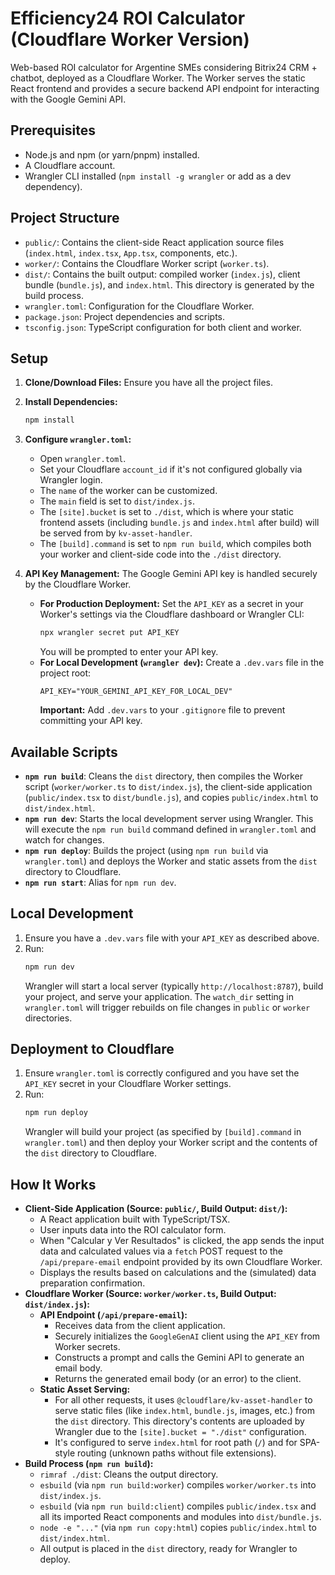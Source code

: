 # Efficiency24 ROI Calculator (Cloudflare Worker Version)

Web-based ROI calculator for Argentine SMEs considering Bitrix24 CRM + chatbot, deployed as a Cloudflare Worker. The Worker serves the static React frontend and provides a secure backend API endpoint for interacting with the Google Gemini API.

## Prerequisites

*   Node.js and npm (or yarn/pnpm) installed.
*   A Cloudflare account.
*   Wrangler CLI installed (`npm install -g wrangler` or add as a dev dependency).

## Project Structure

*   `public/`: Contains the client-side React application source files (`index.html`, `index.tsx`, `App.tsx`, components, etc.).
*   `worker/`: Contains the Cloudflare Worker script (`worker.ts`).
*   `dist/`: Contains the built output: compiled worker (`index.js`), client bundle (`bundle.js`), and `index.html`. This directory is generated by the build process.
*   `wrangler.toml`: Configuration for the Cloudflare Worker.
*   `package.json`: Project dependencies and scripts.
*   `tsconfig.json`: TypeScript configuration for both client and worker.

## Setup

1.  **Clone/Download Files:**
    Ensure you have all the project files.

2.  **Install Dependencies:**
    ```bash
    npm install
    ```

3.  **Configure `wrangler.toml`:**
    *   Open `wrangler.toml`.
    *   Set your Cloudflare `account_id` if it's not configured globally via Wrangler login.
    *   The `name` of the worker can be customized.
    *   The `main` field is set to `dist/index.js`.
    *   The `[site].bucket` is set to `./dist`, which is where your static frontend assets (including `bundle.js` and `index.html` after build) will be served from by `kv-asset-handler`.
    *   The `[build].command` is set to `npm run build`, which compiles both your worker and client-side code into the `./dist` directory.

4.  **API Key Management:**
    The Google Gemini API key is handled securely by the Cloudflare Worker.
    *   **For Production Deployment:** Set the `API_KEY` as a secret in your Worker's settings via the Cloudflare dashboard or Wrangler CLI:
        ```bash
        npx wrangler secret put API_KEY
        ```
        You will be prompted to enter your API key.
    *   **For Local Development (`wrangler dev`):** Create a `.dev.vars` file in the project root:
        ```
        API_KEY="YOUR_GEMINI_API_KEY_FOR_LOCAL_DEV"
        ```
        **Important:** Add `.dev.vars` to your `.gitignore` file to prevent committing your API key.

## Available Scripts

*   **`npm run build`**: Cleans the `dist` directory, then compiles the Worker script (`worker/worker.ts` to `dist/index.js`), the client-side application (`public/index.tsx` to `dist/bundle.js`), and copies `public/index.html` to `dist/index.html`.
*   **`npm run dev`**: Starts the local development server using Wrangler. This will execute the `npm run build` command defined in `wrangler.toml` and watch for changes.
*   **`npm run deploy`**: Builds the project (using `npm run build` via `wrangler.toml`) and deploys the Worker and static assets from the `dist` directory to Cloudflare.
*   **`npm run start`**: Alias for `npm run dev`.

## Local Development

1.  Ensure you have a `.dev.vars` file with your `API_KEY` as described above.
2.  Run:
    ```bash
    npm run dev
    ```
    Wrangler will start a local server (typically `http://localhost:8787`), build your project, and serve your application. The `watch_dir` setting in `wrangler.toml` will trigger rebuilds on file changes in `public` or `worker` directories.

## Deployment to Cloudflare

1.  Ensure `wrangler.toml` is correctly configured and you have set the `API_KEY` secret in your Cloudflare Worker settings.
2.  Run:
    ```bash
    npm run deploy
    ```
    Wrangler will build your project (as specified by `[build].command` in `wrangler.toml`) and then deploy your Worker script and the contents of the `dist` directory to Cloudflare.

## How It Works

*   **Client-Side Application (Source: `public/`, Build Output: `dist/`):**
    *   A React application built with TypeScript/TSX.
    *   User inputs data into the ROI calculator form.
    *   When "Calcular y Ver Resultados" is clicked, the app sends the input data and calculated values via a `fetch` POST request to the `/api/prepare-email` endpoint provided by its own Cloudflare Worker.
    *   Displays the results based on calculations and the (simulated) data preparation confirmation.
*   **Cloudflare Worker (Source: `worker/worker.ts`, Build Output: `dist/index.js`):**
    *   **API Endpoint (`/api/prepare-email`):**
        *   Receives data from the client application.
        *   Securely initializes the `GoogleGenAI` client using the `API_KEY` from Worker secrets.
        *   Constructs a prompt and calls the Gemini API to generate an email body.
        *   Returns the generated email body (or an error) to the client.
    *   **Static Asset Serving:**
        *   For all other requests, it uses `@cloudflare/kv-asset-handler` to serve static files (like `index.html`, `bundle.js`, images, etc.) from the `dist` directory. This directory's contents are uploaded by Wrangler due to the `[site].bucket = "./dist"` configuration.
        *   It's configured to serve `index.html` for root path (`/`) and for SPA-style routing (unknown paths without file extensions).
*   **Build Process (`npm run build`):**
    *   `rimraf ./dist`: Cleans the output directory.
    *   `esbuild` (via `npm run build:worker`) compiles `worker/worker.ts` into `dist/index.js`.
    *   `esbuild` (via `npm run build:client`) compiles `public/index.tsx` and all its imported React components and modules into `dist/bundle.js`.
    *   `node -e "..."` (via `npm run copy:html`) copies `public/index.html` to `dist/index.html`.
    *   All output is placed in the `dist` directory, ready for Wrangler to deploy.
